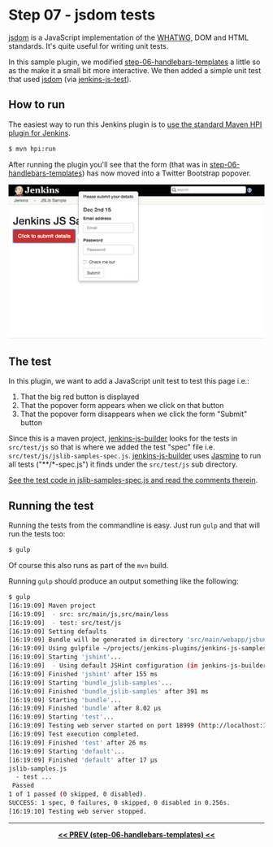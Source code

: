 # Step 07 - jsdom tests
[jsdom] is a JavaScript implementation of the [WHATWG](https://whatwg.org/), DOM and HTML standards. It's quite
useful for writing unit tests.
  
In this sample plugin, we modified <a href="../../../tree/master/step-06-handlebars-templates">step-06-handlebars-templates</a>
a little so as the make it a small bit more interactive. We then added a simple unit test that used [jsdom]
 (via [jenkins-js-test]). 

## How to run
The easiest way to run this Jenkins plugin is to [use the standard Maven HPI plugin for Jenkins](https://wiki.jenkins-ci.org/display/JENKINS/Plugin+tutorial#Plugintutorial-DebuggingaPlugin).

```sh
$ mvn hpi:run
```

After running the plugin you'll see that the form (that was in <a href="../../../tree/master/step-06-handlebars-templates">step-06-handlebars-templates</a>)
has now moved into a Twitter Bootstrap popover.

![root action page](img/root-action-page.png)

## The test
In this plugin, we want to add a JavaScript unit test to test this page i.e.:

1. That the big red button is displayed
1. That the popover form appears when we click on that button
1. That the popover form disappears when we click the form "Submit" button 

Since this is a maven project, [jenkins-js-builder] looks for the tests in `src/test/js` so that is where we
added the test "spec" file i.e. `src/test/js/jslib-samples-spec.js`. [jenkins-js-builder] uses [Jasmine] to
run all tests ("**/*-spec.js") it finds under the `src/test/js` sub directory.
 
[See the test code in jslib-samples-spec.js and read the comments therein](src/test/js/jslib-samples-spec.js).
 
## Running the test 
Running the tests from the commandline is easy. Just run `gulp` and that will run the tests too:

```sh
$ gulp
```

Of course this also runs as part of the `mvn` build.

Running `gulp` should produce an output something like the following:

```sh
$ gulp
[16:19:09] Maven project
[16:19:09]  - src: src/main/js,src/main/less
[16:19:09]  - test: src/test/js
[16:19:09] Setting defaults
[16:19:09] Bundle will be generated in directory 'src/main/webapp/jsbundles' as 'jslib-samples.js'.
[16:19:09] Using gulpfile ~/projects/jenkins-plugins/jenkins-js-samples/step-07-jsdom-tests/gulpfile.js
[16:19:09] Starting 'jshint'...
[16:19:09] 	- Using default JSHint configuration (in jenkins-js-builder). Override by defining a .jshintrc in this folder.
[16:19:09] Finished 'jshint' after 155 ms
[16:19:09] Starting 'bundle_jslib-samples'...
[16:19:09] Finished 'bundle_jslib-samples' after 391 ms
[16:19:09] Starting 'bundle'...
[16:19:09] Finished 'bundle' after 8.02 μs
[16:19:09] Starting 'test'...
[16:19:09] Testing web server started on port 18999 (http://localhost:18999). Content root: /Users/tfennelly/projects/jenkins-plugins/jenkins-js-samples/step-07-jsdom-tests
[16:19:09] Test execution completed.
[16:19:09] Finished 'test' after 26 ms
[16:19:09] Starting 'default'...
[16:19:09] Finished 'default' after 17 μs
jslib-samples.js
  - test ...
 Passed
1 of 1 passed (0 skipped, 0 disabled).
SUCCESS: 1 spec, 0 failures, 0 skipped, 0 disabled in 0.256s.
[16:19:10] Testing web server stopped.
```

<hr/>
<p align="center">
<b><a href="../../../tree/master/step-06-handlebars-templates">&lt;&lt; PREV (step-06-handlebars-templates) &lt;&lt;</a></b>
</p>

[jsdom]: https://github.com/tmpvar/jsdom
[jenkins-js-test]: https://github.com/jenkinsci/js-test
[jenkins-js-builder]: https://github.com/jenkinsci/js-builder
[Jasmine]: http://jasmine.github.io/

